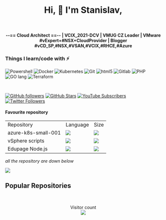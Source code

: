 <P align="center">
<H1 align="center">Hi, 👋 I'm Stanislav, </H1></br>
<H4 align="center">--== Cloud Architect ==-- | VCIX_2021-DCV | VMUG CZ Leader | VMware #vExpert+#NSX+CloudProvider | Blogger #vCD_SP,#NSX,#VSAN,#VCIX,#RHCE,#Azure
</H4>
</p>

<h3>Things I learn/code with ⚡</h3>
<p>
  <img alt="Powershell" src="https://img.shields.io/badge/-PowerShell-lightblue?style=flat-square&logo=powershell&logoColor=blue" />
  <img alt="Docker" src="https://img.shields.io/badge/-Docker-46a2f1?style=flat-square&logo=docker&logoColor=white" />
  <img alt="Kubernetes" src="https://img.shields.io/badge/-Kubernetes-2088FF?style=flat-square&logo=kubernetes&logoColor=white" />
  <img alt="Git" src="https://img.shields.io/badge/-Git-F05032?style=flat-square&logo=git&logoColor=white" />
  <img alt="html5" src="https://img.shields.io/badge/-HTML5-E34F26?style=flat-square&logo=html5&logoColor=white" />
  <img alt="Gitlab" src="https://img.shields.io/badge/-GitLab-orange?style=flat-square&logo=gitlab&logoColor=white" />
  <img alt="PHP" src="https://img.shields.io/badge/-PHP-blue?style=flat-square&logo=php&logoColor=white" />
  <img alt="GO lang" src="https://img.shields.io/badge/-GO_lang-lightblue?style=flat-square&logo=go&logoColor=darkblue" />
  <img alt="Terraform" src="https://img.shields.io/badge/-Terraform-lightblue?style=flat-square&logo=terraform&logoColor=blue" />
<br>
<!-- <img src="https://github-readme-stats.vercel.app/api?username=musil&count_private=true&show_icons=true">
-->
</p>
<br>

[![GitHub followers](https://img.shields.io/github/followers/musil?logo=GitHub&style=for-the-badge)](https://github.com/musil?tab=followers)
[![GitHub Stars](https://img.shields.io/github/stars/stmusil?logo=github&style=for-the-badge)](https://www.github.com/musil)
[![YouTube Subscribers](https://img.shields.io/youtube/channel/subscribers/UCgerY65H7iEEyy4DGkBpGYg?logo=youtube&logoColor=E05D44&style=for-the-badge&label=YouTube)](https://www.youtube.com/channel/UCgerY65H7iEEyy4DGkBpGYg)
[![Twitter Followers](https://img.shields.io/twitter/follow/stmusil?color=0E7FC0&logo=twitter&style=for-the-badge&label=Twitter)](https://www.twitter.com/stmusil)

<h4>Favourite repository</h4>


<table>
  <tr><td>Repository</td><td>Language</td><td>Size</td></tr>
  <tr><td>azure-k8s-small-001</td><td><img src="https://img.shields.io/github/languages/top/musil/azure-k8s-small-001" /></td><td><img src="https://img.shields.io/github/languages/code-size/musil/azure-k8s-small-001"></td></tr>
  <tr><td>vSphere scripts</td><td><img src="https://img.shields.io/github/languages/top/musil/vSphere_scripts" /></td><td><img src="https://img.shields.io/github/languages/code-size/musil/vSphere_scripts"></td></tr>
  <tr><td>Edupage Node.js</td><td><img src="https://img.shields.io/github/languages/top/musil/edupage-node-js" /></td><td><img src="https://img.shields.io/github/languages/code-size/musil/edupage-node-js"></td></tr>
</table>

<i> all the repository are down below</i>


<!-- Top Language Dashboard -->
<a href="https://github.com/musil">
<img align="center" src="https://github-readme-stats.vercel.app/api/top-langs/?username=musil&theme=merko" />
</a>

<!-- Stats Dashboard - already shown above
<a href="https://github.com/musil">
<img align="center" src="https://github-readme-stats.vercel.app/api?username=musil&show_icons=true&theme=merko&line_height=27" alt="Musil's github stats" />
</a>
-->

## Popular Repositories
<!-- Thanks to https://github.com/anuraghazra/github-readme-stats -->

<!--
<a href="https://github.com/musil/azure-k8s-small-001">
  <img align="center" src="https://github-readme-stats.vercel.app/api/pin/?username=musil&repo=azure-k8s-small-001&theme=radical" />
</a>

<a href="https://github.com/musil/github-backup-to-s3-minio">
<img align="center" src="https://github-readme-stats.vercel.app/api/pin/?username=musil&repo=github-backup-to-s3-minio&theme=radical" />
</a>

<a href="https://github.com/musil/Wattrouter-daily-stats-to-database">
  <img align="center" src="https://github-readme-stats.vercel.app/api/pin/?username=musil&repo=Wattrouter-daily-stats-to-database&theme=radical" />
</a>
-->

<br>
<!-- Stats Counter --->
<!-- Thanks to https://github.com/sagar-viradiya -->
<p align="center">
  Visitor count<br>
  <img src="https://profile-counter.glitch.me/musil/count.svg" />
</p>


<!--
**musil/musil** is a ✨ _special_ ✨ repository because its `README.md` (this file) appears on your GitHub profile.

Here are some ideas to get you started:

- 🔭 I’m currently working on ...
- 🌱 I’m currently learning ...
- 👯 I’m looking to collaborate on ...
- 🤔 I’m looking for help with ...
- 💬 Ask me about ...
- 📫 How to reach me: ...
- 😄 Pronouns: ...
- ⚡ Fun fact: ...
-->

